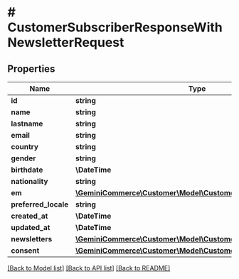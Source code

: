 # # CustomerSubscriberResponseWithNewsletterRequest


## Properties


Name | Type | Description | Notes
------------ | ------------- | ------------- | -------------
**id**| **string** |   | [optional]
**name**| **string** |   | [optional]
**lastname**| **string** |   | [optional]
**email**| **string** |   | [optional]
**country**| **string** |   | [optional]
**gender**| **string** |   | [optional]
**birthdate**| **\DateTime** |   | [optional]
**nationality**| **string** |   | [optional]
**em**| [**\GeminiCommerce\Customer\Model\CustomerEMFields**](CustomerEMFields.md) |   | [optional]
**preferred_locale**| **string** |   | [optional]
**created_at**| **\DateTime** |   | [optional]
**updated_at**| **\DateTime** |   | [optional]
**newsletters**| [**\GeminiCommerce\Customer\Model\CustomerNewsletterRequest[]**](CustomerNewsletterRequest.md) |   | [optional]
**consent**| [**\GeminiCommerce\Customer\Model\CustomerCreateConsentRequest**](CustomerCreateConsentRequest.md) |   | [optional]


[[Back to Model list]](../../README.md#models) [[Back to API list]](../../README.md#endpoints) [[Back to README]](../../README.md)